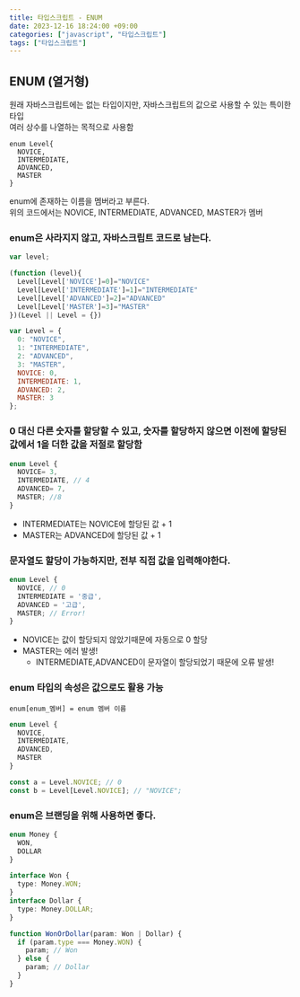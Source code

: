 ```yaml
---
title: 타입스크립트 - ENUM
date: 2023-12-16 18:24:00 +09:00
categories: ["javascript", "타입스크립트"]
tags: ["타입스크립트"]
---
```


## ENUM (열거형)

원래 자바스크립트에는 없는 타입이지만, 자바스크립트의 값으로 사용할 수 있는 특이한 타입  
여러 상수를 나열하는 목적으로 사용함

```TS
enum Level{
  NOVICE,
  INTERMEDIATE,
  ADVANCED,
  MASTER
}
```

enum에 존재하는 이름을 멤버라고 부른다.  
위의 코드에서는 NOVICE, INTERMEDIATE, ADVANCED, MASTER가 멤버

### enum은 사라지지 않고, 자바스크립트 코드로 남는다.

```ts
var level;

(function (level){
  Level[Level['NOVICE']=0]="NOVICE"
  Level[Level['INTERMEDIATE']=1]="INTERMEDIATE"
  Level[Level['ADVANCED']=2]="ADVANCED"
  Level[Level['MASTER']=3]="MASTER"
})(Level || Level = {})
```

```js
var Level = {
  0: "NOVICE",
  1: "INTERMEDIATE",
  2: "ADVANCED",
  3: "MASTER",
  NOVICE: 0,
  INTERMEDIATE: 1,
  ADVANCED: 2,
  MASTER: 3
};
```

### 0 대신 다른 숫자를 할당할 수 있고, 숫자를 할당하지 않으면 이전에 할당된 값에서 1을 더한 값을 저절로 할당함

```ts
enum Level {
  NOVICE= 3,
  INTERMEDIATE, // 4
  ADVANCED= 7,
  MASTER; //8
}
```

- INTERMEDIATE는 NOVICE에 할당된 값 + 1
- MASTER는 ADVANCED에 할당된 값 + 1

### 문자열도 할당이 가능하지만, 전부 직접 값을 입력해야한다.

```ts
enum Level {
  NOVICE, // 0
  INTERMEDIATE = '중급',
  ADVANCED = '고급',
  MASTER; // Error!
}
```

- NOVICE는 값이 할당되지 않았기때문에 자동으로 0 할당
- MASTER는 에러 발생!
  - INTERMEDIATE,ADVANCED이 문자열이 할당되었기 때문에 오류 발생!

### enum 타입의 속성은 값으로도 활용 가능

`enum[enum_멤버] = enum 멤버 이름`

```ts
enum Level {
  NOVICE,
  INTERMEDIATE,
  ADVANCED,
  MASTER
}

const a = Level.NOVICE; // 0
const b = Level[Level.NOVICE]; // "NOVICE";
```

### enum은 브랜딩을 위해 사용하면 좋다.

```ts
enum Money {
  WON,
  DOLLAR
}

interface Won {
  type: Money.WON;
}
interface Dollar {
  type: Money.DOLLAR;
}

function WonOrDollar(param: Won | Dollar) {
  if (param.type === Money.WON) {
    param; // Won
  } else {
    param; // Dollar
  }
}
```
